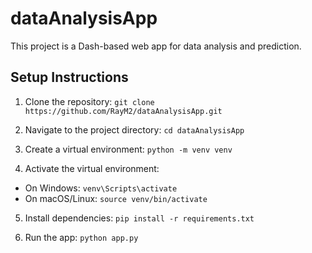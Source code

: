 # dataAnalysisApp

This project is a Dash-based web app for data analysis and prediction.

## Setup Instructions
1. Clone the repository: `git clone https://github.com/RayM2/dataAnalysisApp.git`

2. Navigate to the project directory: `cd dataAnalysisApp`

3. Create a virtual environment: `python -m venv venv`

4. Activate the virtual environment: 
- On Windows: `venv\Scripts\activate`
- On macOS/Linux: `source venv/bin/activate`

5. Install dependencies: `pip install -r requirements.txt`

6. Run the app: `python app.py`

